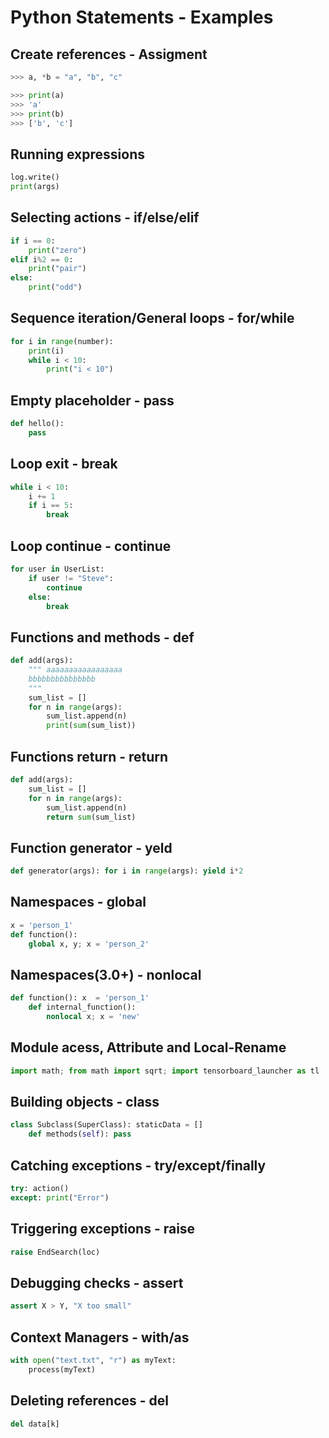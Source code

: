 # Python Statements - Examples

## Create references - Assigment
```py
>>> a, *b = "a", "b", "c"

>>> print(a)
>>> 'a'
>>> print(b)
>>> ['b', 'c']
```

## Running expressions
```py
log.write()
print(args)
```

## Selecting actions - if/else/elif
```py
if i == 0: 
    print("zero")
elif i%2 == 0: 
    print("pair")
else: 
    print("odd")
```

## Sequence iteration/General loops - for/while
```py
for i in range(number): 
    print(i)
    while i < 10: 
        print("i < 10")
```

## Empty placeholder - pass
```py
def hello(): 
    pass
```

## Loop exit - break
```py
while i < 10: 
    i += 1
    if i == 5: 
        break
```

## Loop continue - continue
```py
for user in UserList:
    if user != "Steve":
        continue
    else:
        break
```

## Functions and methods - def
```py
def add(args):
    """ aaaaaaaaaaaaaaaaa
    bbbbbbbbbbbbbbb
    """
    sum_list = []
    for n in range(args):
        sum_list.append(n)
        print(sum(sum_list))
```

## Functions return - return
```py
def add(args): 
    sum_list = []
    for n in range(args): 
        sum_list.append(n)
        return sum(sum_list)
```

## Function generator - yeld
```py
def generator(args): for i in range(args): yield i*2
```

## Namespaces - global
```py
x = 'person_1'
def function(): 
    global x, y; x = 'person_2'
```

## Namespaces(3.0+) - nonlocal
```py
def function(): x  = 'person_1'
    def internal_function(): 
        nonlocal x; x = 'new'
```

## Module acess, Attribute and Local-Rename
```py
import math; from math import sqrt; import tensorboard_launcher as tl
```

## Building objects - class
```py
class Subclass(SuperClass): staticData = []
    def methods(self): pass
```

## Catching exceptions - try/except/finally
```py
try: action()
except: print("Error")
```

## Triggering exceptions - raise
```py
raise EndSearch(loc)
```

## Debugging checks - assert
```py
assert X > Y, "X too small"
```

## Context Managers - with/as
```py
with open("text.txt", "r") as myText:
    process(myText)
```

## Deleting references - del
```py
del data[k]
```